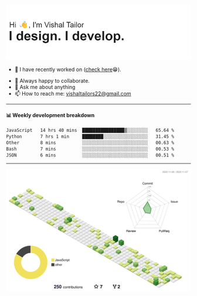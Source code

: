 ![Hi, I'm Vishal Tailor. I design. I develop.](https://github.com/vishaltailors/vishaltailors/blob/main/header.png?raw=true)

- 🔭 I have recently worked on ([check here](https://vishaltailor.com)😁).
<!-- - 🎦 Currently watching: JavaScript: The Hard Parts By Will Sentance. -->
- 👯 Always happy to collaborate.
- 💬 Ask me about anything
- 📫 How to reach me: <a href="mailto:vishaltailors22@gmail.com">vishaltailors22@gmail.com</a>

<hr /> 
<h4>📊 Weekly development breakdown</h4>
<!--START_SECTION:waka-->

```txt
JavaScript   14 hrs 40 mins  ████████████████▒░░░░░░░░   65.64 %
Python       7 hrs 1 min     ████████░░░░░░░░░░░░░░░░░   31.45 %
Other        8 mins          ░░░░░░░░░░░░░░░░░░░░░░░░░   00.63 %
Bash         7 mins          ░░░░░░░░░░░░░░░░░░░░░░░░░   00.53 %
JSON         6 mins          ░░░░░░░░░░░░░░░░░░░░░░░░░   00.51 %
```

<!--END_SECTION:waka-->
<hr /> 

![](./profile-3d-contrib/profile-green-animate.svg)
